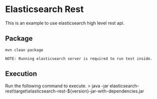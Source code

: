 ﻿﻿﻿﻿﻿﻿﻿# Elasticsearch RestThis is an example to use elasticsearch high level rest api.	## Package	mvn clean package	NOTE: Running elasticsearch server is required to run test inside.## ExecutionRun the following command to execute.	> java -jar elasticsearch-rest\target\elasticsearch-rest-${version}-jar-with-dependencies.jar